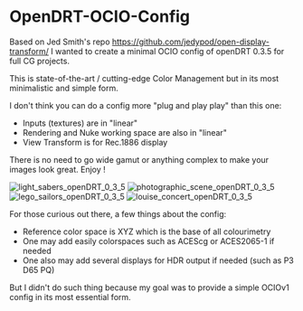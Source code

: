 # OpenDRT-OCIO-Config
Based on Jed Smith's repo https://github.com/jedypod/open-display-transform/ I wanted to create a minimal OCIO config of openDRT 0.3.5 for full CG projects.

This is state-of-the-art / cutting-edge Color Management but in its most minimalistic and simple form.

I don't think you can do a config more "plug and play play" than this one:
- Inputs (textures) are in "linear"
- Rendering and Nuke working space are also in "linear"
- View Transform is for Rec.1886 display

There is no need to go wide gamut or anything complex to make your images look great. Enjoy !

![light_sabers_openDRT_0_3_5](https://github.com/user-attachments/assets/2ab46d1b-6f09-4159-a771-f5659ae789fc)
![photographic_scene_openDRT_0_3_5](https://github.com/user-attachments/assets/40a16fe6-cdbc-45a6-815c-03ad226276f9)
![lego_sailors_openDRT_0_3_5](https://github.com/user-attachments/assets/271591b9-d83b-4eb4-aa6e-df0fb0601aac)
![louise_concert_openDRT_0_3_5](https://github.com/user-attachments/assets/75a872d1-09c6-4608-a1c0-b6ed88ef153f)

For those curious out there, a few things about the config:
- Reference color space is XYZ which is the base of all colourimetry
- One may add easily colorspaces such as ACEScg or ACES2065-1 if needed
- One also may add several displays for HDR output if needed (such as P3 D65 PQ)

But I didn't do such thing because my goal was to provide a simple OCIOv1 config in its most essential form.

